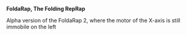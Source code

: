 **FoldaRap, The Folding RepRap**

Alpha version of the FoldaRap 2, where the motor of the X-axis is still immobile on the left